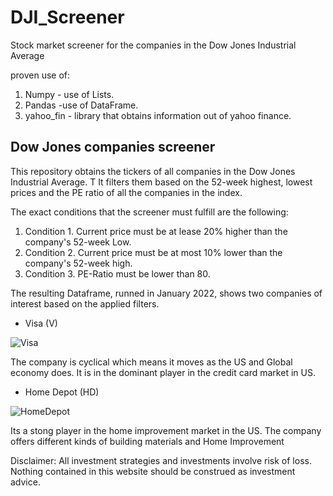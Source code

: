 # DJI_Screener
Stock market screener for the companies in the Dow Jones Industrial Average

proven use of:
 1) Numpy - use of Lists.
 2) Pandas -use of DataFrame.
 3) yahoo_fin - library that obtains information out of yahoo finance.

## Dow Jones companies screener
This repository obtains the tickers of all companies in the Dow Jones Industrial Average. T It filters them based on the 52-week highest, lowest prices and the PE ratio of all the companies in the index. 

The exact conditions that the screener must fulfill are the following:

  1) Condition 1. Current price must be at lease 20% higher than the company's 52-week Low.
  2) Condition 2. Current price must be at most 10% lower than the company's 52-week high.
  3) Condition 3. PE-Ratio must be lower than 80.

The resulting Dataframe, runned in January 2022, shows two companies of interest based on the applied filters. 

 - Visa (V)

 ![Visa](https://user-images.githubusercontent.com/65776444/158386041-8116cd47-1b5a-4112-b1bd-bf3313745463.png)

The company is cyclical which means it moves as the US and Global economy does. It is in the dominant player in the credit card market in US. 

 
 - Home Depot (HD)

 ![HomeDepot](https://user-images.githubusercontent.com/65776444/158386944-de2d8da0-d0a0-470f-b6e2-f31fffb8d748.png)

Its a stong player in the home improvement market in the US. The company offers different kinds of building materials and Home Improvement


Disclaimer: All investment strategies and investments involve risk of loss. Nothing contained in this website should be construed as investment advice.


